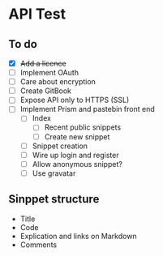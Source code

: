 # API Test

## To do

- [x] ~~Add a licence~~
- [ ] Implement OAuth
- [ ] Care about encryption
- [ ] Create GitBook
- [ ] Expose API only to HTTPS (SSL)
- [ ] Implement Prism and pastebin front end
    - [ ] Index
        - [ ] Recent public snippets
        - [ ] Create new snippet
    - [ ] Snippet creation
    - [ ] Wire up login and register
    - [ ] Allow anonymous snippet?
    - [ ] Use gravatar
    
## Sinppet structure

- Title
- Code
- Explication and links on Markdown
- Comments
